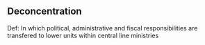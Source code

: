 ## Deconcentration

Def: In which political, administrative and fiscal responsibilities are transfered to lower units within central line ministries